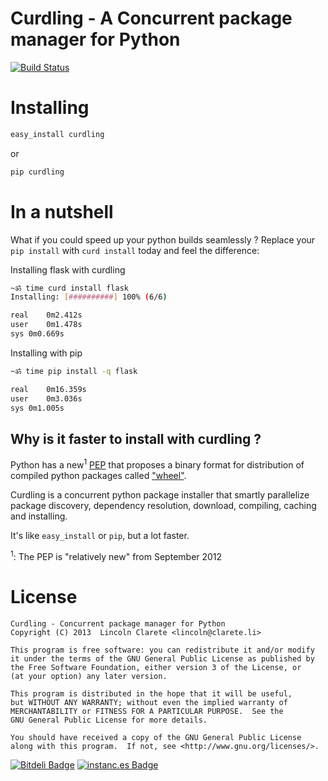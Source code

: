 # Curdling - A Concurrent package manager for Python

[![Build Status](https://secure.travis-ci.org/clarete/curdling.png)](http://travis-ci.org/clarete/curdling)

# Installing

```python
easy_install curdling
```

or

```python
pip curdling
```

# In a nutshell

What if you could speed up your python builds seamlessly ?
Replace your `pip install` with `curd install` today and feel the difference:

Installing flask with curdling
```bash
~ॐ time curd install flask
Installing: [##########] 100% (6/6)

real	0m2.412s
user	0m1.478s
sys	0m0.669s
```

Installing with pip
```bash
~ॐ time pip install -q flask

real	0m16.359s
user	0m3.036s
sys	0m1.005s
```

## Why is it faster to install with curdling ?

Python has a new<sup>1</sup>
[PEP](http://en.wikipedia.org/wiki/Python_Enhancement_Proposal#Development)
that proposes a binary format for distribution of compiled python
packages called ["wheel"](http://www.python.org/dev/peps/pep-0427/).

Curdling is a concurrent python package installer that smartly
parallelize package discovery, dependency resolution, download,
compiling, caching and installing.

It's like `easy_install` or `pip`, but a lot faster.

<sup>1</sup>: The PEP is "relatively new" from September 2012

# License

    Curdling - Concurrent package manager for Python
    Copyright (C) 2013  Lincoln Clarete <lincoln@clarete.li>

    This program is free software: you can redistribute it and/or modify
    it under the terms of the GNU General Public License as published by
    the Free Software Foundation, either version 3 of the License, or
    (at your option) any later version.

    This program is distributed in the hope that it will be useful,
    but WITHOUT ANY WARRANTY; without even the implied warranty of
    MERCHANTABILITY or FITNESS FOR A PARTICULAR PURPOSE.  See the
    GNU General Public License for more details.

    You should have received a copy of the GNU General Public License
    along with this program.  If not, see <http://www.gnu.org/licenses/>.


[![Bitdeli Badge](https://d2weczhvl823v0.cloudfront.net/clarete/curdling/trend.png)](https://bitdeli.com/free "Bitdeli Badge")
[![instanc.es Badge](https://instanc.es/bin/clarete/curdling.png)](http://instanc.es)
